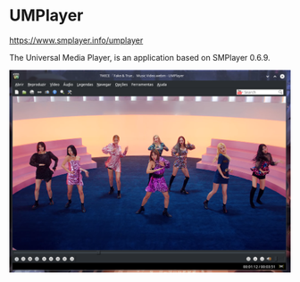 # UMPlayer

https://www.smplayer.info/umplayer

The Universal Media Player, is an application based on SMPlayer 0.6.9.

![](preview.png)

